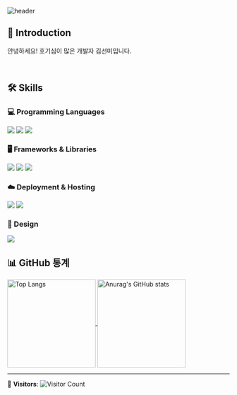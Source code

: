 

![header](https://capsule-render.vercel.app/api?type=waving&color=gradient&height=300&section=header&text=Hello!%20I'm%20sunmi&fontSize=90&animation=fadeIn&fontAlignY=40&desc=Frontend%20Developer%20|%20Always%20Learning&descAlignY=62&descAlign=62)

## 👋 Introduction 
안녕하세요! 호기심이 많은 개발자 김선미입니다.


</br>

## 🛠 Skills 

### 💻 Programming Languages
<img src="https://img.shields.io/badge/html5-E34F26?style=for-the-badge&logo=html5&logoColor=white"/> <img src="https://img.shields.io/badge/css3-1572B6?style=for-the-badge&logo=css3&logoColor=white"/> <img src="https://img.shields.io/badge/javascript-F7DF1E?style=for-the-badge&logo=javascript&logoColor=white"/> 


### 🖥 Frameworks & Libraries
<img src="https://img.shields.io/badge/styledcomponents-DB7093?style=for-the-badge&logo=styled-components&logoColor=white"/> <img src="https://img.shields.io/badge/React-61DAFB?style=for-the-badge&logo=React&logoColor=white"/> <img src="https://img.shields.io/badge/Redux-764ABC?style=for-the-badge&logo=Redux&logoColor=white"/> 


### ☁️ Deployment & Hosting
<img src="https://img.shields.io/badge/AWS-232F3E?style=for-the-badge&logo=Amazon-AWS&logoColor=white"/> <img src="https://img.shields.io/badge/Vercel-000000?style=for-the-badge&logo=Vercel&logoColor=white"/>


### 🎨 Design
<img src="https://img.shields.io/badge/Figma-F24E1E?style=for-the-badge&logo=Figma&logoColor=white"/>

</br>

## 📊 GitHub 통계 
<a href="https://github.com/27Lia/github-readme-stats">
  <img align="center" src="https://github-readme-stats.vercel.app/api/top-langs/?username=27Lia&langs_count=8&theme=radical" alt="Top Langs" height="200px" />
</a>
<a href="https://github.com/27Lia/github-readme-stats">
  <img align="center" src="https://github-readme-stats.vercel.app/api?username=27Lia&show_icons=true&theme=radical" alt="Anurag's GitHub stats" height="200px"/>
</a>

</br>

---

👥 **Visitors**: ![Visitor Count](https://profile-counter.glitch.me/27Lia/count.svg)
